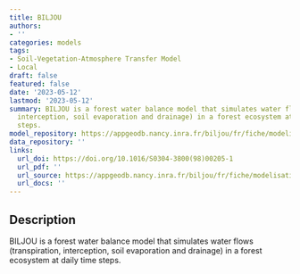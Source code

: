 ```yaml
---
title: BILJOU
authors:
- ''
categories: models
tags:
- Soil-Vegetation-Atmosphere Transfer Model
- Local
draft: false
featured: false
date: '2023-05-12'
lastmod: '2023-05-12'
summary: BILJOU is a forest water balance model that simulates water flows (transpiration,
  interception, soil evaporation and drainage) in a forest ecosystem at daily time
  steps.
model_repository: https://appgeodb.nancy.inra.fr/biljou/fr/fiche/modelisation
data_repository: ''
links:
  url_doi: https://doi.org/10.1016/S0304-3800(98)00205-1
  url_pdf: ''
  url_source: https://appgeodb.nancy.inra.fr/biljou/fr/fiche/modelisation
  url_docs: ''
---
```


## Description

BILJOU is a forest water balance model that simulates water flows (transpiration, interception, soil evaporation and drainage) in a forest ecosystem at daily time steps.

